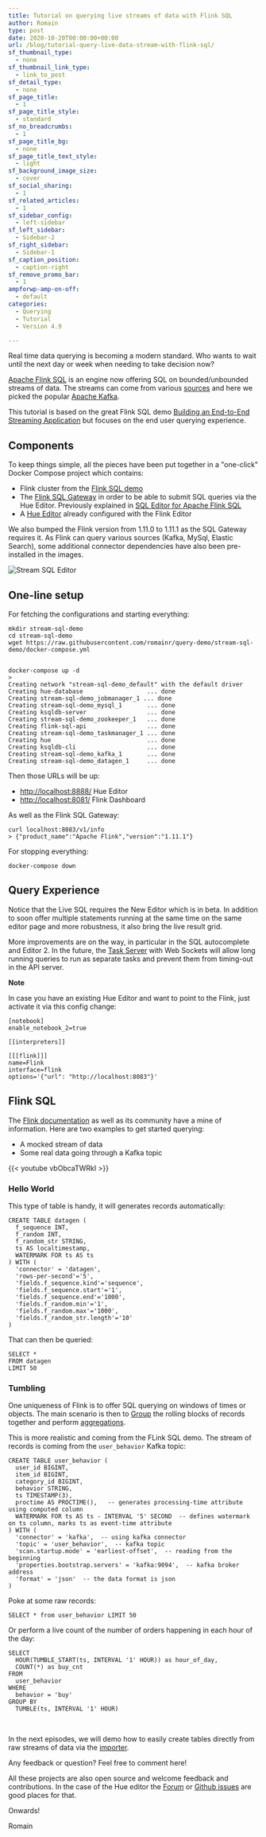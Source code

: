 ```yaml
---
title: Tutorial on querying live streams of data with Flink SQL
author: Romain
type: post
date: 2020-10-20T00:00:00+00:00
url: /blog/tutorial-query-live-data-stream-with-flink-sql/
sf_thumbnail_type:
  - none
sf_thumbnail_link_type:
  - link_to_post
sf_detail_type:
  - none
sf_page_title:
  - 1
sf_page_title_style:
  - standard
sf_no_breadcrumbs:
  - 1
sf_page_title_bg:
  - none
sf_page_title_text_style:
  - light
sf_background_image_size:
  - cover
sf_social_sharing:
  - 1
sf_related_articles:
  - 1
sf_sidebar_config:
  - left-sidebar
sf_left_sidebar:
  - Sidebar-2
sf_right_sidebar:
  - Sidebar-1
sf_caption_position:
  - caption-right
sf_remove_promo_bar:
  - 1
ampforwp-amp-on-off:
  - default
categories:
  - Querying
  - Tutorial
  - Version 4.9

---
```

Real time data querying is becoming a modern standard. Who wants to wait until the next day or week when needing to take decision now?

[Apache Flink SQL](https://ci.apache.org/projects/flink/flink-docs-release-1.11/dev/table/connectors/) is an engine now offering SQL on bounded/unbounded streams of data. The streams can come from various [sources](https://ci.apache.org/projects/flink/flink-docs-release-1.11/dev/connectors/) and here we picked the popular [Apache Kafka](https://kafka.apache.org/).

This tutorial is based on the great Flink SQL demo [Building an End-to-End Streaming Application](https://flink.apache.org/2020/07/28/flink-sql-demo-building-e2e-streaming-application.html) but focuses on the end user querying experience.

## Components

To keep things simple, all the pieces have been put together in a "one-click" Docker Compose project which contains:

* Flink cluster from the [Flink SQL demo](https://flink.apache.org/2020/07/28/flink-sql-demo-building-e2e-streaming-application.html#starting-the-demo-environment)
* The [Flink SQL Gateway](https://github.com/ververica/flink-sql-gateway) in order to be able to submit SQL queries via the Hue Editor. Previously explained in [SQL Editor for Apache Flink SQL](https://gethue.com/blog/sql-editor-for-apache-flink-sql/)
* A [Hue Editor](https://github.com/cloudera/hue/tree/master/tools/docker/hue) already configured with the Flink Editor


We also bumped the Flink version from 1.11.0 to 1.11.1 as the SQL Gateway requires it. As Flink can query various sources (Kafka, MySql, Elastic Search), some additional connector dependencies have also been pre-installed in the images.


![Stream SQL Editor](https://cdn.gethue.com/uploads/2020/10/stream-editor.png)

## One-line setup

For fetching the configurations and starting everything:

    mkdir stream-sql-demo
    cd stream-sql-demo
    wget https://raw.githubusercontent.com/romainr/query-demo/stream-sql-demo/docker-compose.yml


    docker-compose up -d
    >
    Creating network "stream-sql-demo_default" with the default driver
    Creating hue-database                  ... done
    Creating stream-sql-demo_jobmanager_1 ... done
    Creating stream-sql-demo_mysql_1       ... done
    Creating ksqldb-server                 ... done
    Creating stream-sql-demo_zookeeper_1   ... done
    Creating flink-sql-api                 ... done
    Creating stream-sql-demo_taskmanager_1 ... done
    Creating hue                           ... done
    Creating ksqldb-cli                    ... done
    Creating stream-sql-demo_kafka_1       ... done
    Creating stream-sql-demo_datagen_1     ... done


Then those URLs will be up:

* [http://localhost:8888/](http://localhost:8888/) Hue Editor
* [http://localhost:8081/](http://localhost:8081/) Flink Dashboard

As well as the Flink SQL Gateway:

    curl localhost:8083/v1/info
    > {"product_name":"Apache Flink","version":"1.11.1"}

For stopping everything:

    docker-compose down

## Query Experience

Notice that the Live SQL requires the New Editor which is in beta. In addition to soon offer multiple statements running at the same time on the same editor page and more robustness, it also bring the live result grid.

More improvements are on the way, in particular in the SQL autocomplete and Editor 2. In the future, the [Task Server](https://docs.gethue.com/administrator/administration/reference/#task-server) with Web Sockets will allow long running queries to run as separate tasks and prevent them from timing-out in the API server.

**Note**

In case you have an existing Hue Editor and want to point to the Flink, just activate it via this config change:

    [notebook]
    enable_notebook_2=true

    [[interpreters]]

    [[[flink]]]
    name=Flink
    interface=flink
    options='{"url": "http://localhost:8083"}'

## Flink SQL

The [Flink documentation](https://ci.apache.org/projects/flink/flink-docs-release-1.11/dev/table/) as well as its community have a mine of information. Here are two examples to get started querying:

* A mocked stream of data
* Some real data going through a Kafka topic

{{< youtube vbObcaTWRkI >}}

### Hello World

This type of table is handy, it will generates records automatically:

    CREATE TABLE datagen (
      f_sequence INT,
      f_random INT,
      f_random_str STRING,
      ts AS localtimestamp,
      WATERMARK FOR ts AS ts
    ) WITH (
      'connector' = 'datagen',
      'rows-per-second'='5',
      'fields.f_sequence.kind'='sequence',
      'fields.f_sequence.start'='1',
      'fields.f_sequence.end'='1000',
      'fields.f_random.min'='1',
      'fields.f_random.max'='1000',
      'fields.f_random_str.length'='10'
    )

That can then be queried:

    SELECT *
    FROM datagen
    LIMIT 50


### Tumbling

One uniqueness of Flink is to offer SQL querying on windows of times or objects. The main scenario is then to [Group](https://ci.apache.org/projects/flink/flink-docs-master/dev/table/sql/queries.html#group-windows) the rolling blocks of records together and perform [aggregations](https://ci.apache.org/projects/flink/flink-docs-master/dev/table/sql/queries.html#aggregations).

This is more realistic and coming from the FLink SQL demo. The stream of records is coming from the `user_behavior` Kafka topic:

    CREATE TABLE user_behavior (
      user_id BIGINT,
      item_id BIGINT,
      category_id BIGINT,
      behavior STRING,
      ts TIMESTAMP(3),
      proctime AS PROCTIME(),   -- generates processing-time attribute using computed column
      WATERMARK FOR ts AS ts - INTERVAL '5' SECOND  -- defines watermark on ts column, marks ts as event-time attribute
    ) WITH (
      'connector' = 'kafka',  -- using kafka connector
      'topic' = 'user_behavior',  -- kafka topic
      'scan.startup.mode' = 'earliest-offset',  -- reading from the beginning
      'properties.bootstrap.servers' = 'kafka:9094',  -- kafka broker address
      'format' = 'json'  -- the data format is json
    )


Poke at some raw records:

    SELECT * from user_behavior LIMIT 50


Or perform a live count of the number of orders happening in each hour of the day:

    SELECT
      HOUR(TUMBLE_START(ts, INTERVAL '1' HOUR)) as hour_of_day,
      COUNT(*) as buy_cnt
    FROM
      user_behavior
    WHERE
      behavior = 'buy'
    GROUP BY
      TUMBLE(ts, INTERVAL '1' HOUR)


&nbsp;

In the next episodes, we will demo how to easily create tables directly from raw streams of data via the [importer](https://gethue.com/querying-exploring-the-instacart-dataset-part-1-ingesting-the-data/).


Any feedback or question? Feel free to comment here!

All these projects are also open source and welcome feedback and contributions. In the case of the Hue editor the [Forum](https://discourse.gethue.com/) or [Github issues](https://github.com/cloudera/hue/issues) are good places for that.


Onwards!

Romain
